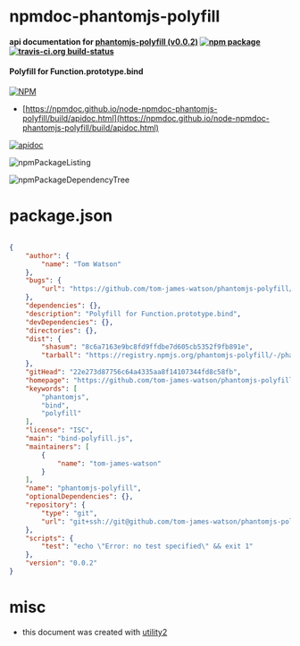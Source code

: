 # npmdoc-phantomjs-polyfill

#### api documentation for  [phantomjs-polyfill (v0.0.2)](https://github.com/tom-james-watson/phantomjs-polyfill)  [![npm package](https://img.shields.io/npm/v/npmdoc-phantomjs-polyfill.svg?style=flat-square)](https://www.npmjs.org/package/npmdoc-phantomjs-polyfill) [![travis-ci.org build-status](https://api.travis-ci.org/npmdoc/node-npmdoc-phantomjs-polyfill.svg)](https://travis-ci.org/npmdoc/node-npmdoc-phantomjs-polyfill)

#### Polyfill for Function.prototype.bind

[![NPM](https://nodei.co/npm/phantomjs-polyfill.png?downloads=true&downloadRank=true&stars=true)](https://www.npmjs.com/package/phantomjs-polyfill)

- [https://npmdoc.github.io/node-npmdoc-phantomjs-polyfill/build/apidoc.html](https://npmdoc.github.io/node-npmdoc-phantomjs-polyfill/build/apidoc.html)

[![apidoc](https://npmdoc.github.io/node-npmdoc-phantomjs-polyfill/build/screenCapture.buildCi.browser.%252Ftmp%252Fbuild%252Fapidoc.html.png)](https://npmdoc.github.io/node-npmdoc-phantomjs-polyfill/build/apidoc.html)

![npmPackageListing](https://npmdoc.github.io/node-npmdoc-phantomjs-polyfill/build/screenCapture.npmPackageListing.svg)

![npmPackageDependencyTree](https://npmdoc.github.io/node-npmdoc-phantomjs-polyfill/build/screenCapture.npmPackageDependencyTree.svg)



# package.json

```json

{
    "author": {
        "name": "Tom Watson"
    },
    "bugs": {
        "url": "https://github.com/tom-james-watson/phantomjs-polyfill/issues"
    },
    "dependencies": {},
    "description": "Polyfill for Function.prototype.bind",
    "devDependencies": {},
    "directories": {},
    "dist": {
        "shasum": "8c6a7163e9bc8fd9ffdbe7d605cb5352f9fb891e",
        "tarball": "https://registry.npmjs.org/phantomjs-polyfill/-/phantomjs-polyfill-0.0.2.tgz"
    },
    "gitHead": "22e273d87756c64a4335aa8f14107344fd8c58fb",
    "homepage": "https://github.com/tom-james-watson/phantomjs-polyfill",
    "keywords": [
        "phantomjs",
        "bind",
        "polyfill"
    ],
    "license": "ISC",
    "main": "bind-polyfill.js",
    "maintainers": [
        {
            "name": "tom-james-watson"
        }
    ],
    "name": "phantomjs-polyfill",
    "optionalDependencies": {},
    "repository": {
        "type": "git",
        "url": "git+ssh://git@github.com/tom-james-watson/phantomjs-polyfill.git"
    },
    "scripts": {
        "test": "echo \"Error: no test specified\" && exit 1"
    },
    "version": "0.0.2"
}
```



# misc
- this document was created with [utility2](https://github.com/kaizhu256/node-utility2)
